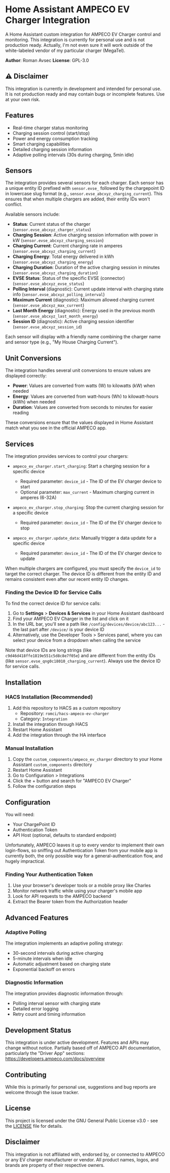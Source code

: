 # Home Assistant AMPECO EV Charger Integration

A Home Assistant custom integration for AMPECO EV Charger control and monitoring. This integration is currently for personal use and is not production ready. Actually, I'm not even sure it will work outside of the white-labeled vendor of my particular charger (MegaTel).

**Author**: Roman Avsec
**License**: GPL-3.0

## ⚠️ Disclaimer

This integration is currently in development and intended for personal use. It is not production ready and may contain bugs or incomplete features. Use at your own risk.

## Features

- Real-time charger status monitoring
- Charging session control (start/stop)
- Power and energy consumption tracking
- Smart charging capabilities
- Detailed charging session information
- Adaptive polling intervals (30s during charging, 5min idle)

## Sensors

The integration provides several sensors for each charger. Each sensor has a unique entity ID prefixed with `sensor.evse_` followed by the chargepoint ID in lowercase slug format (e.g., `sensor.evse_abcxyz_charging_current`). This ensures that when multiple chargers are added, their entity IDs won't conflict.

Available sensors include:
- **Status**: Current status of the charger (`sensor.evse_abcxyz_charger_status`)
- **Charging Session**: Active charging session information with power in kW (`sensor.evse_abcxyz_charging_session`)
- **Charging Current**: Current charging rate in amperes (`sensor.evse_abcxyz_charging_current`)
- **Charging Energy**: Total energy delivered in kWh (`sensor.evse_abcxyz_charging_energy`)
- **Charging Duration**: Duration of the active charging session in minutes (`sensor.evse_abcxyz_charging_duration`)
- **EVSE Status**: Status of the specific EVSE (connector) (`sensor.evse_abcxyz_evse_status`)
- **Polling Interval** (diagnostic): Current update interval with charging state info (`sensor.evse_abcxyz_polling_interval`)
- **Maximum Current** (diagnostic): Maximum allowed charging current (`sensor.evse_abcxyz_max_current`)
- **Last Month Energy** (diagnostic): Energy used in the previous month (`sensor.evse_abcxyz_last_month_energy`)
- **Session ID** (diagnostic): Active charging session identifier (`sensor.evse_abcxyz_session_id`)

Each sensor will display with a friendly name combining the charger name and sensor type (e.g., "My House Charging Current").

## Unit Conversions

The integration handles several unit conversions to ensure values are displayed correctly:

- **Power**: Values are converted from watts (W) to kilowatts (kW) when needed
- **Energy**: Values are converted from watt-hours (Wh) to kilowatt-hours (kWh) when needed
- **Duration**: Values are converted from seconds to minutes for easier reading

These conversions ensure that the values displayed in Home Assistant match what you see in the official AMPECO app.

## Services

The integration provides services to control your chargers:

- `ampeco_ev_charger.start_charging`: Start a charging session for a specific device
  - Required parameter: `device_id` - The ID of the EV charger device to start
  - Optional parameter: `max_current` - Maximum charging current in amperes (6-32A)

- `ampeco_ev_charger.stop_charging`: Stop the current charging session for a specific device
  - Required parameter: `device_id` - The ID of the EV charger device to stop

- `ampeco_ev_charger.update_data`: Manually trigger a data update for a specific device
  - Required parameter: `device_id` - The ID of the EV charger device to update

When multiple chargers are configured, you must specify the `device_id` to target the correct charger. The device ID is different from the entity ID and remains consistent even after our recent entity ID changes.

### Finding the Device ID for Service Calls

To find the correct device ID for service calls:

1. Go to **Settings** > **Devices & Services** in your Home Assistant dashboard
2. Find your AMPECO EV Charger in the list and click on it
3. In the URL bar, you'll see a path like `/config/devices/device/abc123...` - the last part after `/device/` is your device ID
4. Alternatively, use the Developer Tools > Services panel, where you can select your device from a dropdown when calling the service

Note that device IDs are long strings (like `c9d46d418ffe1819e551c5d8c8e7f05e`) and are different from the entity IDs (like `sensor.evse_qng0c18010_charging_current`). Always use the device ID for service calls.

## Installation

### HACS Installation (Recommended)
1. Add this repository to HACS as a custom repository
   - Repository: `romci/hacs-ampeco-ev-charger`
   - Category: `Integration`
2. Install the integration through HACS
3. Restart Home Assistant
4. Add the integration through the HA interface

### Manual Installation
1. Copy the `custom_components/ampeco_ev_charger` directory to your Home Assistant `custom_components` directory
2. Restart Home Assistant
3. Go to Configuration > Integrations
4. Click the + button and search for "AMPECO EV Charger"
5. Follow the configuration steps

## Configuration

You will need:
- Your ChargePoint ID
- Authentication Token
- API Host (optional, defaults to standard endpoint)

Unfortunately, AMPECO leaves it up to every vendor to implement their own login-flows, so sniffing out Authentication Token from your mobile app is currently both, the only possible way for a general-authentication flow, and hugely impractical.

### Finding Your Authentication Token
1. Use your browser's developer tools or a mobile proxy like Charles
2. Monitor network traffic while using your charger's mobile app
3. Look for API requests to the AMPECO backend
4. Extract the Bearer token from the Authorization header

## Advanced Features

### Adaptive Polling
The integration implements an adaptive polling strategy:
- 30-second intervals during active charging
- 5-minute intervals when idle
- Automatic adjustment based on charging state
- Exponential backoff on errors

### Diagnostic Information
The integration provides diagnostic information through:
- Polling interval sensor with charging state
- Detailed error logging
- Retry count and timing information

## Development Status

This integration is under active development. Features and APIs may change without notice. Partially based off of AMPECO API documentation, particularly the "Driver App" sections: https://developers.ampeco.com/docs/overview

## Contributing

While this is primarily for personal use, suggestions and bug reports are welcome through the issue tracker.

## License

This project is licensed under the GNU General Public License v3.0 - see the [LICENSE](LICENSE) file for details.

## Disclaimer

This integration is not affiliated with, endorsed by, or connected to AMPECO or any EV charger manufacturer or vendor. All product names, logos, and brands are property of their respective owners.
